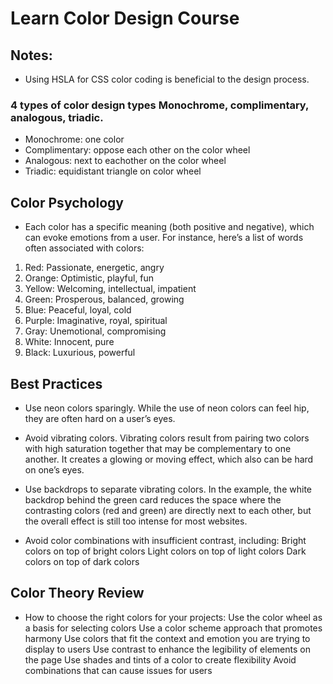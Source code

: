 # Learn Color Design Course

## Notes:
- Using HSLA for CSS color coding is beneficial to the design process.

### 4 types of color design types Monochrome, complimentary, analogous, triadic.

- Monochrome: one color
- Complimentary: oppose each other on the color wheel
- Analogous: next to eachother on the color wheel
- Triadic: equidistant triangle on color wheel

## Color Psychology
- Each color has a specific meaning (both positive and negative), which can evoke emotions from a user. For instance, here’s a list of words often associated with colors:

1. Red: Passionate, energetic, angry
1. Orange: Optimistic, playful, fun
1. Yellow: Welcoming, intellectual, impatient
1. Green: Prosperous, balanced, growing
1. Blue: Peaceful, loyal, cold
1. Purple: Imaginative, royal, spiritual
1. Gray: Unemotional, compromising
1. White: Innocent, pure
1. Black: Luxurious, powerful


## Best Practices

- Use neon colors sparingly. While the use of neon colors can feel hip, they are often hard on a user’s eyes.

- Avoid vibrating colors. Vibrating colors result from pairing two colors with high saturation together that may be complementary to one another. It creates a glowing or moving effect, which also can be hard on one’s eyes.

- Use backdrops to separate vibrating colors. In the example, the white backdrop behind the green card reduces the space where the contrasting colors (red and green) are directly next to each other, but the overall effect is still too intense for most websites.

- Avoid color combinations with insufficient contrast, including:
Bright colors on top of bright colors
Light colors on top of light colors
Dark colors on top of dark colors


## Color Theory Review

- How to choose the right colors for your projects:
Use the color wheel as a basis for selecting colors
Use a color scheme approach that promotes harmony
Use colors that fit the context and emotion you are trying to display to users
Use contrast to enhance the legibility of elements on the page
Use shades and tints of a color to create flexibility
Avoid combinations that can cause issues for users